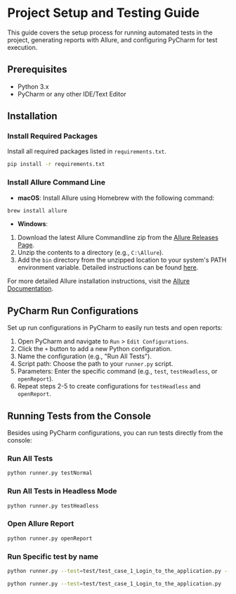 # Project Setup and Testing Guide

This guide covers the setup process for running automated tests in the project, generating reports with Allure, and configuring PyCharm for test execution.

## Prerequisites

- Python 3.x
- PyCharm or any other IDE/Text Editor

## Installation

### Install Required Packages

Install all required packages listed in `requirements.txt`.

```bash
pip install -r requirements.txt
```

### Install Allure Command Line

- **macOS**: Install Allure using Homebrew with the following command:

```bash
brew install allure
```

- **Windows**:

1. Download the latest Allure Commandline zip from the [Allure Releases Page](https://github.com/allure-framework/allure2/releases).
2. Unzip the contents to a directory (e.g., `C:\Allure`).
3. Add the `bin` directory from the unzipped location to your system's PATH environment variable. Detailed instructions can be found [here](https://www.architectryan.com/2018/03/17/add-to-the-path-on-windows-10/).

For more detailed Allure installation instructions, visit the [Allure Documentation](https://docs.qameta.io/allure/).

## PyCharm Run Configurations

Set up run configurations in PyCharm to easily run tests and open reports:

1. Open PyCharm and navigate to `Run` > `Edit Configurations`.
2. Click the `+` button to add a new Python configuration.
3. Name the configuration (e.g., "Run All Tests").
4. Script path: Choose the path to your `runner.py` script.
5. Parameters: Enter the specific command (e.g., `test`, `testHeadless`, or `openReport`).
6. Repeat steps 2-5 to create configurations for `testHeadless` and `openReport`.

## Running Tests from the Console

Besides using PyCharm configurations, you can run tests directly from the console:

### Run All Tests

```bash
python runner.py testNormal
```

### Run All Tests in Headless Mode

```bash
python runner.py testHeadless
```

### Open Allure Report

```bash
python runner.py openReport
```

### Run Specific test by name

```bash
python runner.py --test=test/test_case_1_Login_to_the_application.py --headless
```
```bash
python runner.py --test=test/test_case_1_Login_to_the_application.py
```